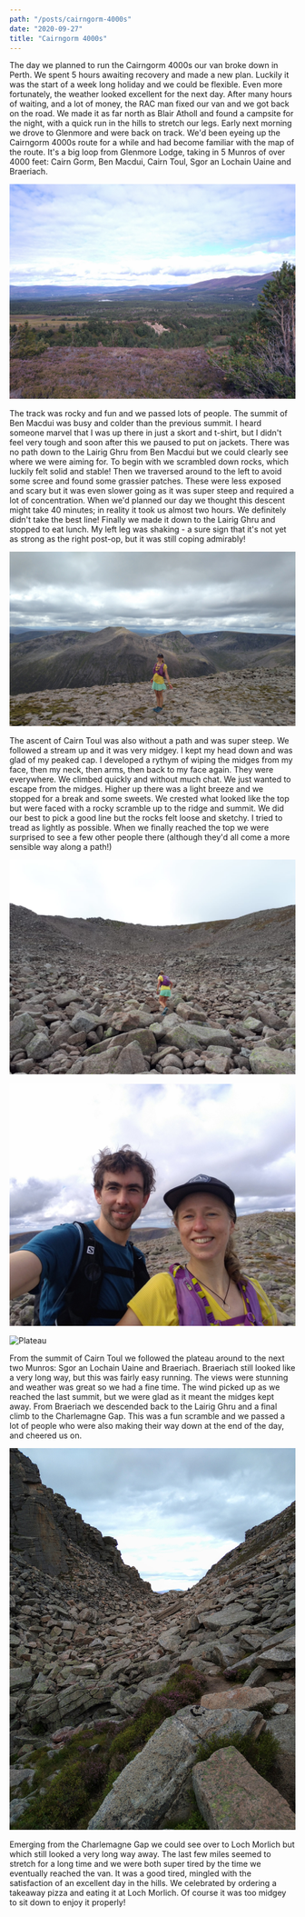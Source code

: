 ```yaml
---
path: "/posts/cairngorm-4000s"
date: "2020-09-27"
title: "Cairngorm 4000s"
---
```


The day we planned to run the Cairngorm 4000s our van broke down in Perth. We spent 5 hours awaiting recovery and made a new plan. Luckily it was the start of a week long holiday and we could be flexible. Even more fortunately, the weather looked excellent for the next day. After many hours of waiting, and a lot of money, the RAC man fixed our van and we got back on the road. We made it as far north as Blair Atholl and found a campsite for the night, with a quick run in the hills to stretch our legs. Early next morning we drove to Glenmore and were back on track. We'd been eyeing up the Cairngorm 4000s route for a while and had become familiar with the map of the route. It's a big loop from Glenmore Lodge, taking in 5 Munros of over 4000 feet: Cairn Gorm, Ben Macdui, Cairn Toul, Sgor an Lochain Uaine and Braeriach.
<!-- end -->

![View](../images/cairngorm-4000s/early_view.jpg)

The track was rocky and fun and we passed lots of people. The summit of Ben Macdui was busy and colder than the previous summit. I heard someone marvel that I was up there in just a skort and t-shirt, but I didn't feel very tough and soon after this we paused to put on jackets. There was no path down to the Lairig Ghru from Ben Macdui but we could clearly see where we were aiming for. To begin with we scrambled down rocks, which luckily felt solid and stable! Then we traversed around to the left to avoid some scree and found some grassier patches. These were less exposed and scary but it was even slower going as it was super steep and required a lot of concentration. When we'd planned our day we thought this descent might take 40 minutes; in reality it took us almost two hours. We definitely didn't take the best line! Finally we made it down to the Lairig Ghru and stopped to eat lunch. My left leg was shaking - a sure sign that it's not yet as strong as the right post-op, but it was still coping admirably!

![Ben Macdui summit](../images/cairngorm-4000s/ben_macdui_summit.jpg)

The ascent of Cairn Toul was also without a path and was super steep. We followed a stream up and it was very midgey. I kept my head down and was glad of my peaked cap. I developed a rythym of wiping the midges from my face, then my neck, then arms, then back to my face again. They were everywhere. We climbed quickly and without much chat. We just wanted to escape from the midges. Higher up there was a light breeze and we stopped for a break and some sweets. We crested what looked like the top but were faced with a rocky scramble up to the ridge and summit. We did our best to pick a good line but the rocks felt loose and sketchy. I tried to tread as lightly as possible. When we finally reached the top we were surprised to see a few other people there (although they'd all come a more sensible way along a path!)

![Hunting for a path](../images/cairngorm-4000s/nae_path.jpg)

![Cairn Toul summit](../images/cairngorm-4000s/cairn_toul_summit.jpg)

![Plateau](../images/cairngorm-4000s/plateau.jpg)

From the summit of Cairn Toul we followed the plateau around to the next two Munros: Sgor an Lochain Uaine and Braeriach. Braeriach still looked like a very long way, but this was fairly easy running. The views were stunning and weather was great so we had a fine time. The wind picked up as we reached the last summit, but we were glad as it meant the midges kept away. From Braeriach we descended back to the Lairig Ghru and a final climb to the Charlemagne Gap. This was a fun scramble and we passed a lot of people who were also making their way down at the end of the day, and cheered us on.

![Charlemagne Gap](../images/cairngorm-4000s/charlemagne_gap.jpg)

Emerging from the Charlemagne Gap we could see over to Loch Morlich but which still looked a very long way away. The last few miles seemed to stretch for a long time and we were both super tired by the time we eventually reached the van. It was a good tired, mingled with the satisfaction of an excellent day in the hills. We celebrated by ordering a takeaway pizza and eating it at Loch Morlich. Of course it was too midgey to sit down to enjoy it properly!

